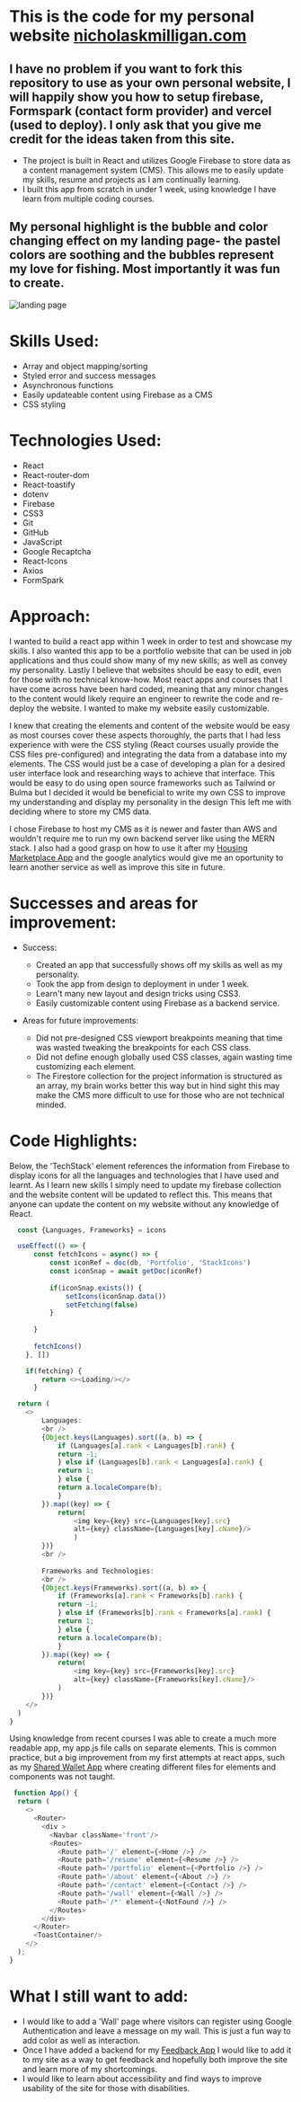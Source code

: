 # This is the code for my personal website [nicholaskmilligan.com](https://www.nicholaskmilligan.com)
## I have no problem if you want to fork this repository to use as your own personal website, I will happily show you how to setup firebase, Formspark (contact form provider) and vercel (used to deploy). I only ask that you give me credit for the ideas taken from this site.

- The project is built in React and utilizes Google Firebase to store data as a content management system (CMS). This allows me to easily update my skills, resume and projects as I am continually learning.
- I built this app from scratch in under 1 week, using knowledge I have learn from multiple coding courses.

## My personal highlight is the bubble and color changing effect on my landing page- the pastel colors are soothing and the bubbles represent my love for fishing. Most importantly it was fun to create.
<img src='https://firebasestorage.googleapis.com/v0/b/personal-website-b4960.appspot.com/o/PersonalSite.png?alt=media&token=3a912bf6-86a1-4dc5-a2a3-b51c8eefa290' alt='landing page'/>

# Skills Used:
  - Array and object mapping/sorting 
  - Styled error and success messages  
  - Asynchronous functions
  - Easily updateable content using Firebase as a CMS
  - CSS styling

# Technologies Used:
* React
* React-router-dom
* React-toastify
* dotenv
* Firebase
* CSS3
* Git
* GitHub
* JavaScript
* Google Recaptcha
* React-Icons
* Axios
* FormSpark

# Approach:
I wanted to build a react app within 1 week in order to test and showcase my skills. I also wanted this app to be a portfolio website that can be used in job applications and thus could show many of my new skills; as well as convey my personality. Lastly I believe that websites should be easy to edit, even for those with no technical know-how. Most react apps and courses that I have come across have been hard coded, meaning that any minor changes to the content would likely require an engineer to rewrite the code and re-deploy the website. I wanted to make my website easily customizable.

I knew that creating the elements and content of the website would be easy as most courses cover these aspects thoroughly, the parts that I had less experience with were the CSS styling (React courses usually provide the CSS files pre-configured) and integrating the data from a database into my elements. The CSS would just be a case of developing a plan for a desired user interface look and researching ways to achieve that interface. This would be easy to do using open source frameworks such as Tailwind or Bulma but I decided it would be beneficial to write my own CSS to improve my understanding and display my personality in the design This left me with deciding where to store my CMS data.

I chose Firebase to host my CMS as it is newer and faster than AWS and wouldn't require me to run my own backend server like using the MERN stack. I also had a good grasp on how to use it after my [Housing Marketplace App](https://github.com/NicMilli/housing-marketplace) and the google analytics would give me an oportunity to learn another service as well as improve this site in future.

# Successes and areas for improvement:
* Success:
  * Created an app that successfully shows off my skills as well as my personality.
  * Took the app from design to deployment in under 1 week.
  * Learn't many new layout and design tricks using CSS3.
  * Easily customizable content using Firebase as a backend service.

* Areas for future improvements:
  * Did not pre-designed CSS viewport breakpoints meaning that time was wasted tweaking the breakpoints for each CSS class.
  * Did not define enough globally used CSS classes, again wasting time customizing each element.
  * The Firestore collection for the project information is structured as an array, my brain works better this way but in hind sight this may make the CMS more difficult to use for those who are not technical minded.
 
# Code Highlights:

Below, the 'TechStack' element references the information from Firebase to display icons for all the languages and technologies that I have used and learnt. As I learn new skills I simply need to update my firebase collection and the website content will be updated to reflect this. This means that anyone can update the content on my website without any knowledge of React.

```javascript TechStack Element
  const {Languages, Frameworks} = icons

  useEffect(() => {
      const fetchIcons = async() => {
          const iconRef = doc(db, 'Portfolio', 'StackIcons')
          const iconSnap = await getDoc(iconRef)
    
          if(iconSnap.exists()) {
              setIcons(iconSnap.data())
              setFetching(false)
          }
          
      }
    
      fetchIcons()
    }, [])

    if(fetching) {
        return <><Loading/></>
      }

  return (
    <>
        Languages:
        <br />
        {Object.keys(Languages).sort((a, b) => {
            if (Languages[a].rank < Languages[b].rank) {
            return -1;
            } else if (Languages[b].rank < Languages[a].rank) {
            return 1;
            } else {
            return a.localeCompare(b);
            }
        }).map((key) => {
            return(
                <img key={key} src={Languages[key].src} 
                alt={key} className={Languages[key].cName}/>
                )
        })}
        <br />
       
        Frameworks and Technologies:
        <br />
        {Object.keys(Frameworks).sort((a, b) => {
            if (Frameworks[a].rank < Frameworks[b].rank) {
            return -1;
            } else if (Frameworks[b].rank < Frameworks[a].rank) {
            return 1;
            } else {
            return a.localeCompare(b);
            }
        }).map((key) => {
            return(
                <img key={key} src={Frameworks[key].src} 
                alt={key} className={Frameworks[key].cName}/>
            )
        })}
    </>
  )
}
```

Using knowledge from recent courses I was able to create a much more readable app, my app.js file calls on separate elements. This is common practice, but a big improvement from my first attempts at react apps, such as my [Shared Wallet App](https://github.com/NicMilli/SharedWallet) where creating different files for elements and components was not taught.

```javascript App.js
 function App() {
  return (
    <>
      <Router>
        <div >
          <Navbar className='front'/>
          <Routes>
            <Route path='/' element={<Home />} />
            <Route path='/resume' element={<Resume />} />
            <Route path='/portfolio' element={<Portfolio />} />
            <Route path='/about' element={<About />} />
            <Route path='/contact' element={<Contact />} />
            <Route path='/wall' element={<Wall />} />
            <Route path='/*' element={<NotFound />} />
          </Routes>
        </div>
      </Router>
      <ToastContainer/> 
    </>
  );
}
```

# What I still want to add:
* I would like to add a 'Wall' page where visitors can register using Google Authentication and leave a message on my wall. This is just a fun way to add color as well as interaction.
* Once I have added a backend for my [Feedback App](https://github.com/NicMilli/feedback-app) I would like to add it to my site as a way to get feedback and hopefully both improve the site and learn more of my shortcomings.
* I would like to learn about accessibility and find ways to improve usability of the site for those with disabilities.
